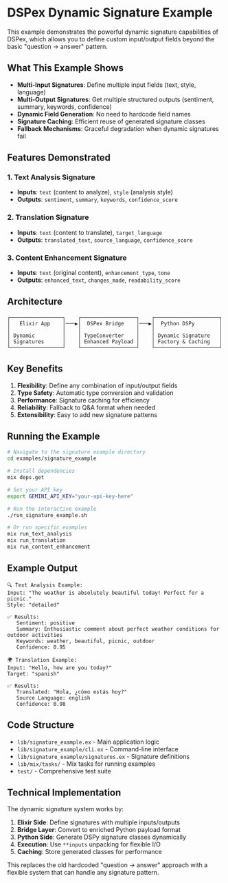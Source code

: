 # DSPex Dynamic Signature Example

This example demonstrates the powerful dynamic signature capabilities of DSPex, which allows you to define custom input/output fields beyond the basic "question → answer" pattern.

## What This Example Shows

- **Multi-Input Signatures**: Define multiple input fields (text, style, language)
- **Multi-Output Signatures**: Get multiple structured outputs (sentiment, summary, keywords, confidence)
- **Dynamic Field Generation**: No need to hardcode field names
- **Signature Caching**: Efficient reuse of generated signature classes
- **Fallback Mechanisms**: Graceful degradation when dynamic signatures fail

## Features Demonstrated

### 1. Text Analysis Signature
- **Inputs**: `text` (content to analyze), `style` (analysis style)
- **Outputs**: `sentiment`, `summary`, `keywords`, `confidence_score`

### 2. Translation Signature  
- **Inputs**: `text` (content to translate), `target_language`
- **Outputs**: `translated_text`, `source_language`, `confidence_score`

### 3. Content Enhancement Signature
- **Inputs**: `text` (original content), `enhancement_type`, `tone`
- **Outputs**: `enhanced_text`, `changes_made`, `readability_score`

## Architecture

```
┌─────────────────┐    ┌──────────────────┐    ┌─────────────────────┐
│   Elixir App    │───▶│  DSPex Bridge    │───▶│  Python DSPy        │
│                 │    │                  │    │                     │
│ Dynamic         │    │ TypeConverter    │    │ Dynamic Signature   │
│ Signatures      │    │ Enhanced Payload │    │ Factory & Caching   │
└─────────────────┘    └──────────────────┘    └─────────────────────┘
```

## Key Benefits

1. **Flexibility**: Define any combination of input/output fields
2. **Type Safety**: Automatic type conversion and validation
3. **Performance**: Signature caching for efficiency
4. **Reliability**: Fallback to Q&A format when needed
5. **Extensibility**: Easy to add new signature patterns

## Running the Example

```bash
# Navigate to the signature example directory
cd examples/signature_example

# Install dependencies
mix deps.get

# Set your API key
export GEMINI_API_KEY="your-api-key-here"

# Run the interactive example
./run_signature_example.sh

# Or run specific examples
mix run_text_analysis
mix run_translation  
mix run_content_enhancement
```

## Example Output

```
🔍 Text Analysis Example:
Input: "The weather is absolutely beautiful today! Perfect for a picnic."
Style: "detailed"

✅ Results:
   Sentiment: positive
   Summary: Enthusiastic comment about perfect weather conditions for outdoor activities
   Keywords: weather, beautiful, picnic, outdoor
   Confidence: 0.95

🌍 Translation Example:
Input: "Hello, how are you today?"
Target: "spanish"

✅ Results:
   Translated: "Hola, ¿cómo estás hoy?"
   Source Language: english
   Confidence: 0.98
```

## Code Structure

- `lib/signature_example.ex` - Main application logic
- `lib/signature_example/cli.ex` - Command-line interface
- `lib/signature_example/signatures.ex` - Signature definitions
- `lib/mix/tasks/` - Mix tasks for running examples
- `test/` - Comprehensive test suite

## Technical Implementation

The dynamic signature system works by:

1. **Elixir Side**: Define signatures with multiple inputs/outputs
2. **Bridge Layer**: Convert to enriched Python payload format
3. **Python Side**: Generate DSPy signature classes dynamically
4. **Execution**: Use `**inputs` unpacking for flexible I/O
5. **Caching**: Store generated classes for performance

This replaces the old hardcoded "question → answer" approach with a flexible system that can handle any signature pattern.